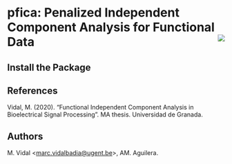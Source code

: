 pfica: Penalized Independent Component Analysis for Functional Data  <img src="man/figure/logo.png" align="right" />
====================================================

## Install the Package

## References
Vidal, M. (2020). “Functional Independent Component Analysis in Bioelectrical Signal Processing”. MA thesis. Universidad de Granada.

## Authors
 M. Vidal <<marc.vidalbadia@ugent.be>>, AM. Aguilera.
